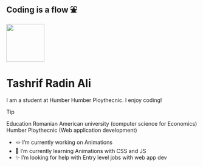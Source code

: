 ## Coding is a flow ⛲
<img src="https://t3.ftcdn.net/jpg/03/21/24/30/360_F_321243084_GstfWflk1eTLlzUdRZ5mjoP5IG1iCc8J.jpg" width="100"> 

# Tashrif Radin Ali
I am a student at Humber Humber Ploythecnic. I enjoy coding!
>[!tip]
>Education 
> Romanian American university (computer science for Economics)  
> Humber Ploythecnic (Web application development)


- 🪢 I’m currently working on Animations
- 📝 I’m currently learning Animations with CSS and JS
- ✨ I’m looking for help with Entry level jobs with web app dev

  
